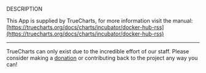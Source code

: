 DESCRIPTION


This App is supplied by TrueCharts, for more information visit the manual: [https://truecharts.org/docs/charts/incubator/docker-hub-rss](https://truecharts.org/docs/charts/incubator/docker-hub-rss)

---

TrueCharts can only exist due to the incredible effort of our staff.
Please consider making a [donation](https://truecharts.org/docs/about/sponsor) or contributing back to the project any way you can!
